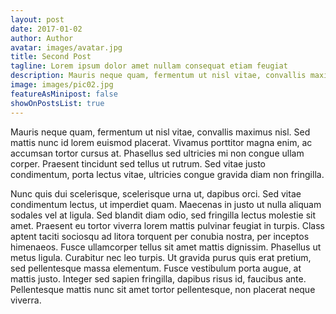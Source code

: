 ```yaml
---
layout: post
date: 2017-01-02
author: Author
avatar: images/avatar.jpg
title: Second Post
tagline: Lorem ipsum dolor amet nullam consequat etiam feugiat
description: Mauris neque quam, fermentum ut nisl vitae, convallis maximus nisl. Sed mattis nunc id lorem euismod placerat. Continue reading...
image: images/pic02.jpg
featureAsMinipost: false
showOnPostsList: true
---
```

Mauris neque quam, fermentum ut nisl vitae, convallis maximus nisl. Sed mattis nunc id lorem euismod placerat. Vivamus porttitor magna enim, ac accumsan tortor cursus at. Phasellus sed ultricies mi non congue ullam corper. Praesent tincidunt sed tellus ut rutrum. Sed vitae justo condimentum, porta lectus vitae, ultricies congue gravida diam non fringilla.

Nunc quis dui scelerisque, scelerisque urna ut, dapibus orci. Sed vitae condimentum lectus, ut imperdiet quam. Maecenas in justo ut nulla aliquam sodales vel at ligula. Sed blandit diam odio, sed fringilla lectus molestie sit amet. Praesent eu tortor viverra lorem mattis pulvinar feugiat in turpis. Class aptent taciti sociosqu ad litora torquent per conubia nostra, per inceptos himenaeos. Fusce ullamcorper tellus sit amet mattis dignissim. Phasellus ut metus ligula. Curabitur nec leo turpis. Ut gravida purus quis erat pretium, sed pellentesque massa elementum. Fusce vestibulum porta augue, at mattis justo. Integer sed sapien fringilla, dapibus risus id, faucibus ante. Pellentesque mattis nunc sit amet tortor pellentesque, non placerat neque viverra.